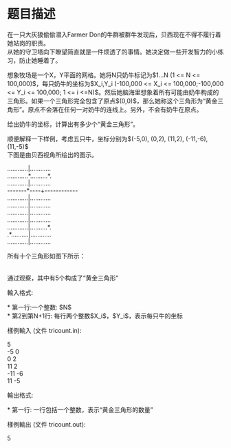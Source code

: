 # 题目描述


<p>
在一只大灰狼偷偷潜入Farmer Don的牛群被群牛发现后，贝西现在不得不履行着她站岗的职责。<br/>
从她的守卫塔向下瞭望简直就是一件烦透了的事情。她决定做一些开发智力的小练习，防止她睡着了。
</p>
<p>
想象牧场是一个X，Y平面的网格。她将N只奶牛标记为$1…N (1 &lt;= N &lt;= 100,000)$，每只奶牛的坐标为$X_i,Y_i (-100,000 &lt;= X_i &lt;= 100,000;-100,000 &lt;= Y_i &lt;= 100,000; 1 &lt;= i &lt;=N)$。然后她脑海里想象着所有可能由奶牛构成的三角形。如果一个三角形完全包含了原点$(0,0)$，那么她称这个三角形为“黄金三角形”。原点不会落在任何一对奶牛的连线上。另外，不会有奶牛在原点。
</p>
<p>
给出奶牛的坐标，计算出有多少个“黄金三角形”。
</p>
<p>
顺便解释一下样例，考虑五只牛，坐标分别为$(-5,0), (0,2), (11,2), (-11,-6), (11,-5)$<br/>
下图是由贝西视角所绘出的图示。
</p>
<p>
............|............<br/>
............*..........*.<br/>
............|............<br/>
-------*----+------------<br/>
............|............<br/>
............|............<br/>
............|............<br/>
............|............<br/>
............|..........*.<br/>
.*..........|............<br/>
............|............
</p>
<p>
所有十个三角形如图下所示：<br/>
 
</p>
<p>
通过观察，其中有5个构成了“黄金三角形”
</p>
<p>
輸入格式:
</p>
<p>
* 第一行:一个整数: $N$<br/>
* 第2到第N+1行: 每行两个整数$X_i$，$Y_i$，表示每只牛的坐标
</p>
<p>
樣例輸入 (文件 tricount.in):
</p>
<p>
5<br/>
-5 0<br/>
0 2<br/>
11 2<br/>
-11 -6<br/>
11 -5
</p>
<p>
輸出格式:
</p>
<p>
* 第一行: 一行包括一个整数，表示“黄金三角形的数量”
</p>
<p>
樣例輸出 (文件 tricount.out):
</p>
<p>
5
</p>
